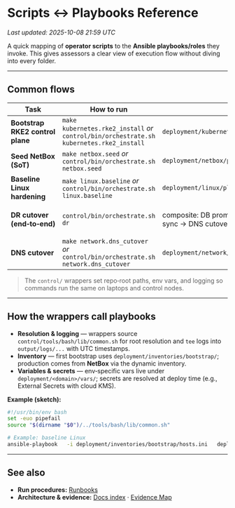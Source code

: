 # Scripts ↔ Playbooks Reference
_Last updated: 2025-10-08 21:59 UTC_

A quick mapping of **operator scripts** to the **Ansible playbooks/roles** they invoke. This gives assessors a clear view of execution flow without diving into every folder.

---

## Common flows

| Task | How to run | Playbook | Key roles (collection) | Artifacts & Evidence |
|---|---|---|---|---|
| **Bootstrap RKE2 control plane** | `make kubernetes.rke2_install` _or_ `control/bin/orchestrate.sh kubernetes.rke2_install` | `deployment/kubernetes/playbooks/rke2_install.yml` | `hybridops.common.rke2_install` | Ansible logs → `output/logs/ansible/` |
| **Seed NetBox (SoT)** | `make netbox.seed` _or_ `control/bin/orchestrate.sh netbox.seed` | `deployment/netbox/playbooks/seed.yml` | `hybridops.common.netbox.seed` | Inventory export → `output/artifacts/inventories/` |
| **Baseline Linux hardening** | `make linux.baseline` _or_ `control/bin/orchestrate.sh linux.baseline` | `deployment/linux/playbooks/baseline.yml` | `hybridops.common.harden_ssh`, `hybridops.common.user_management` | Logs → `output/logs/ansible/` |
| **DR cutover (end‑to‑end)** | `control/bin/orchestrate.sh dr` | composite: DB promote → attach cluster → GitOps sync → DNS cutover | `hybridops.common.*` + Terraform | Evidence → `docs/runbooks/dr/dr-failover-to-cloud.md` · Artifacts → `output/artifacts/dr-drills/` |
| **DNS cutover** | `make network.dns_cutover` _or_ `control/bin/orchestrate.sh network.dns_cutover` | `deployment/network/playbooks/dns_cutover.yml` | provider‑specific role | Runbook → `docs/runbooks/ops/ops-dns-cutover.md` |

> The `control/` wrappers set repo‑root paths, env vars, and logging so commands run the same on laptops and control nodes.

---

## How the wrappers call playbooks

- **Resolution & logging** — wrappers source `control/tools/bash/lib/common.sh` for root resolution and `tee` logs into `output/logs/...` with UTC timestamps.
- **Inventory** — first bootstrap uses `deployment/inventories/bootstrap/`; production comes from **NetBox** via the dynamic inventory.
- **Variables & secrets** — env‑specific vars live under `deployment/<domain>/vars/`; secrets are resolved at deploy time (e.g., External Secrets with cloud KMS).

**Example (sketch):**
```bash
#!/usr/bin/env bash
set -euo pipefail
source "$(dirname "$0")/../tools/bash/lib/common.sh"

# Example: baseline Linux
ansible-playbook   -i deployment/inventories/bootstrap/hosts.ini   deployment/linux/playbooks/baseline.yml | tee "output/logs/ansible/linux_$(date -Iseconds).log"
```

---

## See also
- **Run procedures:** [Runbooks](../docs/runbooks/README.md)
- **Architecture & evidence:** [Docs index](../docs/README.md) · [Evidence Map](../docs/evidence_map.md)
